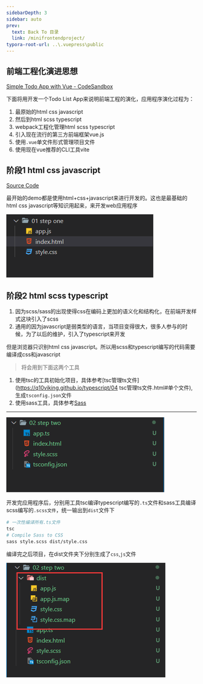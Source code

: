 ```yaml
---
sidebarDepth: 3
sidebar: auto
prev:
  text: Back To 目录
  link: /minifrontendproject/
typora-root-url: ..\.vuepress\public
---
```




## 前端工程化演进思想

[Simple Todo App with Vue - CodeSandbox](https://codesandbox.io/s/o29j95wx9?file=/index.html)

下面将用开发一个Todo List App来说明前端工程的演化，应用程序演化过程为：

1. 最原始的html css javascript
2. 然后到html scss typescript
3. webpack工程化管理html scss typescript
4. 引入现在流行的第三方前端框架vue.js
5. 使用`.vue`单文件形式管理项目文件
6. 使用现在vue推荐的CLI工具vite

<common-progresson-snippet src="https://q10viking.github.io/Mini-FrontEnd-project/28%20front%20end%20project%20change/01%20step%20one/"/>



## 阶段1 html css javascript

[Source Code](https://github.com/Q10Viking/Mini-FrontEnd-project/tree/main/28%20front%20end%20project%20change/01%20step%20one)

最开始的demo都是使用html+css+javascript来进行开发的。这也是最基础的html css javascript等知识用起来，来开发web应用程序



![image-20220723025105623](/images/minifrontendproject/image-20220723025105623.png)

## 阶段2 html scss typescript

1. 因为scss/sass的出现使得css在编码上更加的语义化和结构化，在前端开发样式这块引入了scss
2. 通用的因为javascript是弱类型的语言，当项目变得很大，很多人参与的时候，为了以后的维护，引入了typescript来开发

但是浏览器只识别html css javascript。所以用scss和typescript编写的代码需要编译成css和javascript

> 将会用到下面这两个工具

1. 使用tsc的工具初始化项目，具体参考[tsc管理ts文件](https://q10viking.github.io/typescript/04 tsc管理ts文件.html#单个文件),生成`tsconfig.json`文件
2. 使用sass工具，具体参考[Sass](https://q10viking.github.io/css/11%20Sass.html)

------------



![image-20220723035301357](/images/minifrontendproject/image-20220723035301357.png)

开发完应用程序后，分别用工具tsc编译typescript编写的`.ts`文件和sass工具编译scss编写的`.scss文件`，统一输出到`dist`文件下

```sh
# 一次性编译所有.ts文件
tsc
# Compile Sass to CSS 
sass style.scss dist/style.css
```

编译完之后项目，在dist文件夹下分别生成了`css`,`js`文件

![image-20220723035653774](/images/minifrontendproject/image-20220723035653774.png)
